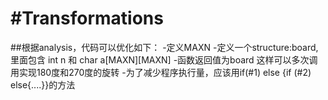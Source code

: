 #Transformations
===============

##根据analysis，代码可以优化如下：
-定义MAXN 
-定义一个structure:board,里面包含 int n 和 char a[MAXN][MAXN]
-函数返回值为board 这样可以多次调用实现180度和270度的旋转
-为了减少程序执行量，应该用if(#1) else {if (#2) else{....}}的方法 
